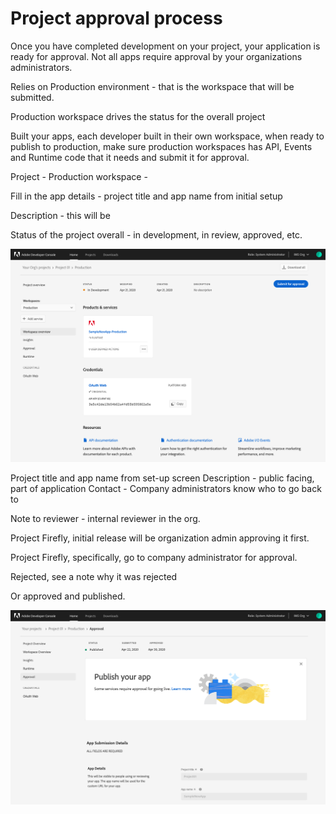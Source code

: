 # Project approval process

Once you have completed development on your project, your application is ready for approval. Not all apps require approval by your organizations administrators.

Relies on Production environment - that is the workspace that will be submitted. 

Production workspace drives the status for the overall project

Built your apps, each developer built in their own workspace, when ready to publish to production, make sure production workspaces has API, Events and Runtime code that it needs and submit it for approval.

Project - Production workspace - 

Fill in the app details - project title and app name from initial setup

Description - this will be

Status of the project overall - in development, in review, approved, etc.

![](images/approval-production-overview.png)

Project title and app name from set-up screen
Description - public facing, part of application
Contact - Company administrators know who to go back to

Note to reviewer - internal reviewer in the org.

Project Firefly, initial release will be organization admin approving it first.

Project Firefly, specifically, go to company administrator for approval.

Rejected, see a note why it was rejected

Or approved and published.

![](images/approval-published.png)
